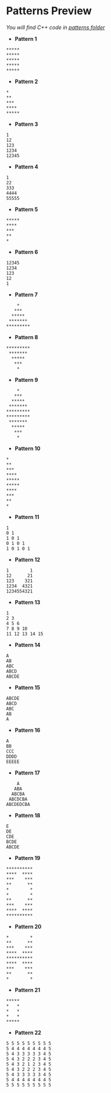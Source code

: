 # Patterns Preview
*You will find C++ code in [patterns folder](https://github.com/vishal-bhangare/codememo/edit/main/patterns/)*
* **Pattern 1**
```
*****
*****
*****
*****
*****
```
* **Pattern 2**
```
*
**
***
****
*****
```

* **Pattern 3**
```
1
12
123
1234
12345
```
* **Pattern 4**
```
1
22
333
4444
55555
```
* **Pattern 5**
```
*****
****
***
**
*
```
* **Pattern 6**
```
12345
1234
123
12
1
```
* **Pattern 7**
```
    *
   ***
  *****
 *******
*********
```
* **Pattern 8**
```
*********
 *******
  *****
   ***
    *
```
* **Pattern 9**
```
    *
   ***
  *****
 *******
*********
*********
 *******
  *****
   ***
    *
```
* **Pattern 10**
```
*
**
***
****
*****
*****
****
***
**
*
```
* **Pattern 11**
```
1 
0 1 
1 0 1 
0 1 0 1 
1 0 1 0 1 
```
* **Pattern 12**
```
1        1
12      21
123    321
1234  4321
1234554321 
```
* **Pattern 13**
```
1 
2 3 
4 5 6 
7 8 9 10 
11 12 13 14 15 
```
* **Pattern 14**
```
A
AB
ABC
ABCD
ABCDE
```
* **Pattern 15**
```
ABCDE
ABCD
ABC
AB
A
```
* **Pattern 16**
```
A
BB
CCC
DDDD
EEEEE
```
* **Pattern 17**
```
    A
   ABA
  ABCBA
 ABCDCBA
ABCDEDCBA
```
* **Pattern 18**
```
E
DE
CDE
BCDE
ABCDE
```
* **Pattern 19**
```
**********
****  ****
***    ***
**      **
*        *
*        *
**      **
***    ***
****  ****
**********
```
* **Pattern 20**
```
*        *
**      **
***    ***
****  ****
**********
****  ****
***    ***
**      **
*        *
```
* **Pattern 21**
```
*****
*   *
*   *
*   *
*****
```
* **Pattern 22**
```
5 5 5 5 5 5 5 5 5 
5 4 4 4 4 4 4 4 5 
5 4 3 3 3 3 3 4 5 
5 4 3 2 2 2 3 4 5 
5 4 3 2 1 2 3 4 5 
5 4 3 2 2 2 3 4 5 
5 4 3 3 3 3 3 4 5 
5 4 4 4 4 4 4 4 5 
5 5 5 5 5 5 5 5 5 
```
